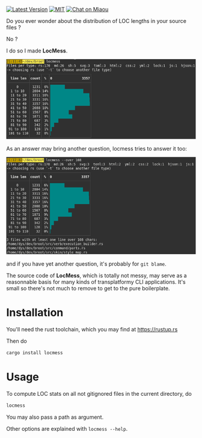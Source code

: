 
[![Latest Version][s1]][l1] [![MIT][s2]][l2] [![Chat on Miaou][s3]][l3]

[s1]: https://img.shields.io/crates/v/locmess.svg
[l1]: https://crates.io/crates/locmess

[s2]: https://img.shields.io/badge/license-MIT-blue.svg
[l2]: LICENSE

[s3]: https://miaou.dystroy.org/static/shields/room.svg
[l3]: https://miaou.dystroy.org/3768?rust


Do you ever wonder about the distribution of LOC lengths in your source files ?

No ?

I do so I made **LocMess**.

![intro](doc/intro.png)

As an answer may bring another question, locmess tries to answer it too:

![over](doc/over.png)

and if you have yet another question, it's probably for `git blame`.

The source code of **LocMess**, which is totally not messy, may serve as a reasonnable basis for many kinds of transplatformy CLI applications. It's small so there's not much to remove to get to the pure boilerplate.

# Installation

You'll need the rust toolchain, which you may find at https://rustup.rs

Then do

```bash
cargo install locmess
```

# Usage

To compute LOC stats on all not gitignored files in the current directory, do

```bash
locmess
```

You may also pass a path as argument.

Other options are explained with `locmess --help`.



